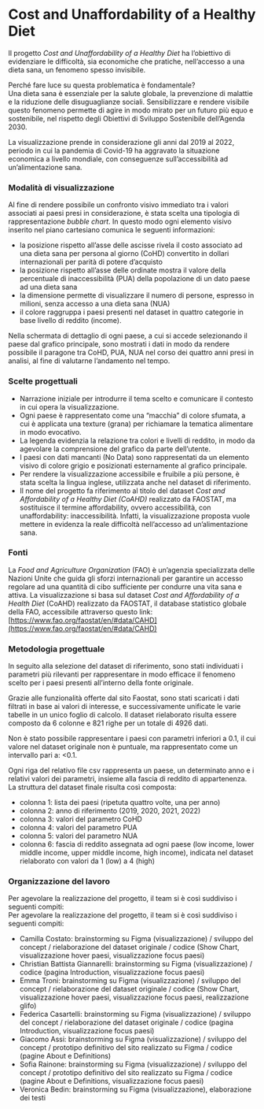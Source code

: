 # Cost and Unaffordability of a Healthy Diet

Il progetto _Cost and Unaffordability of a Healthy Diet_ ha l’obiettivo di evidenziare le difficoltà, sia economiche che pratiche, nell’accesso a una dieta sana, un fenomeno spesso invisibile.  

Perché fare luce su questa problematica è fondamentale?  
Una dieta sana è essenziale per la salute globale, la prevenzione di malattie e la riduzione delle disuguaglianze sociali. Sensibilizzare e rendere visibile questo fenomeno permette di agire in modo mirato per un futuro più equo e sostenibile, nel rispetto degli Obiettivi di Sviluppo Sostenibile dell’Agenda 2030.  

La visualizzazione prende in considerazione gli anni dal 2019 al 2022, periodo in cui la pandemia di Covid-19 ha aggravato la situazione economica a livello mondiale, con conseguenze sull’accessibilità ad un’alimentazione sana.  

### Modalità di visualizzazione  

Al fine di rendere possibile un confronto visivo immediato tra i valori associati ai paesi presi in considerazione, è stata scelta una tipologia di rappresentazione _bubble chart_. In questo modo ogni elemento visivo inserito nel piano cartesiano comunica le seguenti informazioni:  
- la posizione rispetto all’asse delle ascisse rivela il costo associato ad una dieta sana per persona al giorno (CoHD) convertito in dollari internazionali per parità di potere d’acquisto  
- la posizione rispetto all’asse delle ordinate mostra il valore della percentuale di inaccessibilità (PUA) della popolazione di un dato paese ad una dieta sana  
- la dimensione permette di visualizzare il numero di persone, espresso in milioni, senza accesso a una dieta sana (NUA)  
- il colore raggruppa i paesi presenti nel dataset in quattro categorie in base livello di reddito (income).

Nella schermata di dettaglio di ogni paese, a cui si accede selezionando il paese dal grafico principale, sono mostrati i dati in modo da rendere possibile il paragone tra CoHD, PUA, NUA nel corso dei quattro anni presi in analisi, al fine di valutarne l’andamento nel tempo.  

### Scelte progettuali  

- Narrazione iniziale per introdurre il tema scelto e comunicare il contesto in cui opera la visualizzazione.  
- Ogni paese è rappresentato come una “macchia” di colore sfumata, a cui è applicata una texture (grana) per richiamare la tematica alimentare in modo evocativo.  
- La legenda evidenzia la relazione tra colori e livelli di reddito, in modo da agevolare la comprensione del grafico da parte dell’utente.  
- I paesi con dati mancanti (No Data) sono rappresentati da un elemento visivo di colore grigio e posizionati esternamente al grafico principale.  
- Per rendere la visualizzazione accessibile e fruibile a più persone, è stata scelta la lingua inglese, utilizzata anche nel dataset di riferimento.  
- Il nome del progetto fa riferimento al titolo del dataset _Cost and Affordability of a Healthy Diet (CoAHD)_ realizzato da FAOSTAT, ma sostituisce il termine affordability, ovvero accessibilità, con unaffordability: inaccessibilità. Infatti, la visualizzazione proposta vuole mettere in evidenza la reale difficoltà nell’accesso ad un’alimentazione sana.  

### Fonti  

La _Food and Agriculture Organization_ (FAO) è un’agenzia specializzata delle Nazioni Unite che guida gli sforzi internazionali per garantire un accesso regolare ad una quantità di cibo sufficiente per condurre una vita sana e attiva. La visualizzazione si basa sul dataset _Cost and Affordability of a Health Diet_ (CoAHD) realizzato da FAOSTAT, il database statistico globale della FAO, accessibile attraverso questo link: [https://www.fao.org/faostat/en/#data/CAHD](https://www.fao.org/faostat/en/#data/CAHD)  

### Metodologia progettuale  

In seguito alla selezione del dataset di riferimento, sono stati individuati i parametri più rilevanti per rappresentare in modo efficace il fenomeno scelto per i paesi presenti all’interno della fonte originale.  

Grazie alle funzionalità offerte dal sito Faostat, sono stati scaricati i dati filtrati in base ai valori di interesse, e successivamente unificate le varie tabelle in un unico foglio di calcolo. Il dataset rielaborato risulta essere composto da 6 colonne e 821 righe per un totale di 4926 dati.  

Non è stato possibile rappresentare i paesi con parametri inferiori a 0.1, il cui valore nel dataset originale non è puntuale, ma rappresentato come un intervallo pari a: <0.1.  

Ogni riga del relativo file csv rappresenta un paese, un determinato anno e i relativi valori dei parametri, insieme alla fascia di reddito di appartenenza. La struttura del dataset finale risulta così composta:  
- colonna 1: lista dei paesi (ripetuta quattro volte, una per anno)  
- colonna 2: anno di riferimento (2019, 2020, 2021, 2022)  
- colonna 3: valori del parametro CoHD  
- colonna 4: valori del parametro PUA  
- colonna 5: valori del parametro NUA  
- colonna 6: fascia di reddito assegnata ad ogni paese (low income, lower middle income, upper middle income, high income), indicata nel dataset rielaborato con valori da 1 (low) a 4 (high)  

### Organizzazione del lavoro

Per agevolare la realizzazione del progetto, il team si è così suddiviso i seguenti compiti:  
Per agevolare la realizzazione del progetto, il team si è così suddiviso i seguenti compiti:  
- Camilla Costato: brainstorming su Figma (visualizzazione) / sviluppo del concept / rielaborazione del dataset originale / codice (Show Chart, visualizzazione hover paesi, visualizzazione focus paesi)  
- Christian Battista Giannarelli: brainstorming su Figma (visualizzazione) / codice (pagina Introduction, visualizzazione focus paesi)  
- Emma Troni: brainstorming su Figma (visualizzazione) / sviluppo del concept / rielaborazione del dataset originale / codice (Show Chart, visualizzazione hover paesi, visualizzazione focus paesi, realizzazione glifo)  
- Federica Casartelli: brainstorming su Figma (visualizzazione) / sviluppo del concept / rielaborazione del dataset originale / codice (pagina Introduction, visualizzazione focus paesi)  
- Giacomo Assi: brainstorming su Figma (visualizzazione) / sviluppo del concept / prototipo definitivo del sito realizzato su Figma / codice (pagine About e Definitions)  
- Sofia Rainone: brainstorming su Figma (visualizzazione) / sviluppo del concept / prototipo definitivo del sito realizzato su Figma / codice (pagine About e Definitions, visualizzazione focus paesi)  
- Veronica Bedin: brainstorming su Figma (visualizzazione), elaborazione dei testi  







